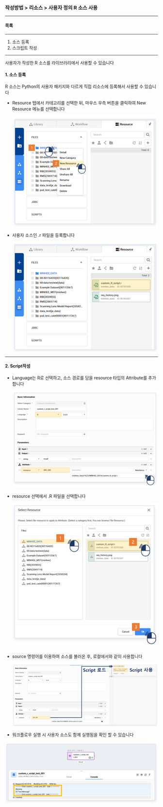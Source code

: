 ### 작성방법 > 리소스 > 사용자 정의 R 소스 사용



------

#### 목록

------

1. 소스 등록
2. 스크립트 작성



------

사용자가 작성한 R 소스를 라이브러리에서 사용할 수 있습니다



#### 1. 소스 등록

R 소스는 Python의 사용자 패키지와 다르게 직접 리소스에 등록해서 사용할 수 있습니다



- Resource 탭에서 카테고리를 선택한 뒤, 마우스 우측 버튼을 클릭하여 New Resource 메뉴를 선택합니다

  ![image-20200615172105426](./img/작성방법_01_리소스_05_사용자정의_R_소스사용-01.png)

  

- 사용자 소스인 .r 파일을 등록합니다

  ![image-20200615172321259](./img/작성방법_01_리소스_05_사용자정의_R_소스사용-02.png)



------

#### 2. Script작성



- Language는 R로 선택하고, 소스 경로를 담을 resource 타입의 Attribute를 추가합니다

  ![image-20200615172825944](./img/작성방법_01_리소스_05_사용자정의_R_소스사용-03.png)

  

- resource 선택에서 .R 파일을 선택합니다

  ![image-20200616090005983](./img/작성방법_01_리소스_05_사용자정의_R_소스사용-04.png)

  

- source 명령어를 이용하여 소스를 불러온 후, 로컬에서와 같이 사용합니다

  ![image-20200616091444684](./img/작성방법_01_리소스_05_사용자정의_R_소스사용-05.png)

  

- 워크플로우 실행 시 사용자 소스도 함께 실행됨을 확인 할 수 있습니다

![image-20200616091629137](./img/작성방법_01_리소스_05_사용자정의_R_소스사용-06.png)
